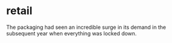 # retail
The packaging had seen an incredible surge in its demand in the subsequent year when everything was locked down. 
